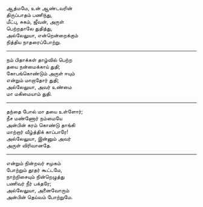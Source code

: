 ஆத்மமே, உன் ஆண்டவரின்  
திருப்பாதம் பணிந்து,  
மீட்பு, சுகம், ஜீவன், அருள்  
பெற்றதாலே துதித்து,  
அல்லேலுயா, என்றென்றைக்கும்  
நித்திய நாதரைப்போற்று.

---

நம் பிதாக்கள் தாழ்வில் பெற்ற  
தயை நன்மைக்காய் துதி;  
கோபங்கொண்டும் அருள் ஈயும்  
என்றும் மாறாதோர் துதி;  
அல்லேலுயா, அவர் உண்மை  
மா மகிமையாம் துதி.  

---

தந்தை போல் மா தயை உள்ளோர்;  
நீச மண்ணோர் நம்மையே  
அன்பின் கரம் கொண்டு தாங்கி  
மாற்றார் வீழ்த்திக் காப்பாரே!  
அல்லேலுயா, இன்னும் அவர்  
அருள் விரிவானதே.

---

என்றும் நின்றவர் சமுகம்  
போற்றும் தூதர் கூட்டமே,  
நாற்றிசையும் நின்றெழுத்து  
பணிவர் நீர் பக்தரே;  
அல்லேலுயா, அனைவோரும்  
அன்பின் தெய்வம் போற்றுமே.  